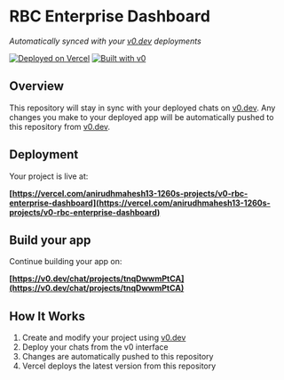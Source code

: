 # RBC Enterprise Dashboard

*Automatically synced with your [v0.dev](https://v0.dev) deployments*

[![Deployed on Vercel](https://img.shields.io/badge/Deployed%20on-Vercel-black?style=for-the-badge&logo=vercel)](https://vercel.com/anirudhmahesh13-1260s-projects/v0-rbc-enterprise-dashboard)
[![Built with v0](https://img.shields.io/badge/Built%20with-v0.dev-black?style=for-the-badge)](https://v0.dev/chat/projects/tnqDwwmPtCA)

## Overview

This repository will stay in sync with your deployed chats on [v0.dev](https://v0.dev).
Any changes you make to your deployed app will be automatically pushed to this repository from [v0.dev](https://v0.dev).

## Deployment

Your project is live at:

**[https://vercel.com/anirudhmahesh13-1260s-projects/v0-rbc-enterprise-dashboard](https://vercel.com/anirudhmahesh13-1260s-projects/v0-rbc-enterprise-dashboard)**

## Build your app

Continue building your app on:

**[https://v0.dev/chat/projects/tnqDwwmPtCA](https://v0.dev/chat/projects/tnqDwwmPtCA)**

## How It Works

1. Create and modify your project using [v0.dev](https://v0.dev)
2. Deploy your chats from the v0 interface
3. Changes are automatically pushed to this repository
4. Vercel deploys the latest version from this repository
